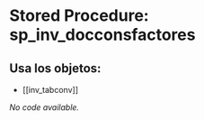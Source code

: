# Stored Procedure: sp_inv_docconsfactores

## Usa los objetos:
- [[inv_tabconv]]

*No code available.*
